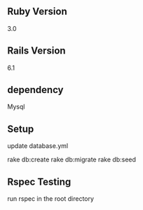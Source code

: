

## Ruby Version
3.0

## Rails Version
 6.1
 
## dependency
Mysql

## Setup
 update database.yml
 
 rake db:create
 rake db:migrate
 rake db:seed
 
## Rspec Testing
run rspec in the root directory


 
